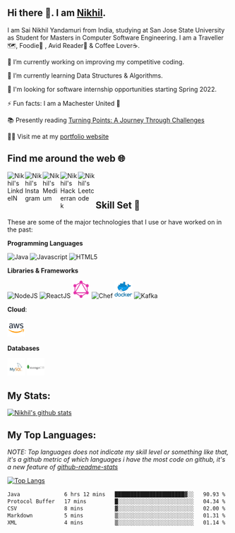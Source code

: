 ## Hi there 👋. I am [Nikhil](https://sainikhilyandamuri.github.io/).

I am Sai Nikhil Yandamuri from India, studying at San Jose State University as Student for Masters in Computer Software Engineering. I am a Traveller:world_map:, Foodie:curry: , Avid Reader:open_book: & Coffee Lover:coffee:.

🔭 I’m currently working on improving my competitive coding.

🌱 I’m currently learning Data Structures & Algorithms.

💼 I'm looking for software internship opportunities starting Spring 2022.

⚡ Fun facts: I am a Machester United :imp:

:books: Presently reading [Turning Points: A Journey Through Challenges](https://www.amazon.com/Turning-Points-Journey-Through-Challanges/dp/9350293471)
              
👨‍💻 Visit me at my [portfolio website](https://sainikhilyandamuri.github.io/)

## Find me around the web :globe_with_meridians:
<a href="https://www.linkedin.com/in/sai-nikhil-y/">
  <img align="left" alt="Nikhil's LinkdeIN" width="40px" src="https://cdn1.iconfinder.com/data/icons/logotypes/32/square-linkedin-512.png" />
</a>

<a href="https://www.instagram.com/helloitsnikhil/">
  <img align="left" alt="Nikhil's Instagram" width="40px" src="https://cdn3.iconfinder.com/data/icons/2018-social-media-logotypes/1000/2018_social_media_popular_app_logo_instagram-512.png" />
</a>

<a href="https://medium.com/@nikhi.yandamuri">
  <img align="left" alt="Nikhil's Medium" width="40px" src="https://cdn1.iconfinder.com/data/icons/social-media-circle-7/512/Circled_Medium_svg5-256.png" />
</a>

<a href="https://www.hackerrank.com/sainikhily">
  <img align="left" alt="Nikhil's Hackerrank" width="40px" src="https://cdn4.iconfinder.com/data/icons/logos-and-brands/512/160_Hackerrank_logo_logos-256.png" />
</a>

<a href="https://leetcode.com/sainikhily/">
  <img align="left" alt="Nikhil's Leetcode" width="40px" src="https://upload.wikimedia.org/wikipedia/commons/1/19/LeetCode_logo_black.png" />
</a>

<br />
<br />

## Skill Set :muscle:

These are some of the major technologies that I use or have worked on in the past:

**Programming Languages**

<img title="Java" alt="Java" width="40px" src="https://cdn4.iconfinder.com/data/icons/logos-and-brands/512/181_Java_logo_logos-512.svg"> <img title="Javascript" alt="Javascript" width="40px" src="https://cdn2.iconfinder.com/data/icons/designer-skills/128/code-programming-javascript-software-develop-command-language-512.png"> <img title="html5" alt="HTML5" width="40px" src="https://cdn2.iconfinder.com/data/icons/social-icon-3/512/social_style_3_html5-512.png">

**Libraries & Frameworks**

<img title="nodejs" alt="NodeJS" width="40px" src="https://cdn4.iconfinder.com/data/icons/logos-3/456/nodejs-new-pantone-black-512.png"> <img title="reactjs" alt="ReactJS" width="40px" src="https://cdn4.iconfinder.com/data/icons/logos-3/600/React.js_logo-512.png"> <img title="graphql" alt="GraphQL" width="40px" src="https://raw.githubusercontent.com/github/explore/master/topics/graphql/graphql.png"> <img title="Chef" alt="Chef" width="40px" src="https://chef-software.gallerycdn.vsassets.io/extensions/chef-software/vsts-chef-tasks/1.6.29/1606590211412/Microsoft.VisualStudio.Services.Icons.Default"> <img title="Docker" alt="Docker" width="40px" src="https://raw.githubusercontent.com/github/explore/master/topics/docker/docker.png"> <img title="Kafka" alt="Kafka" width="40px" src="https://www.zdnet.com/a/hub/i/r/2018/07/13/93218cd5-cfd9-4b10-bd28-1cc71a7275bc/resize/370xauto/996ca4ee0ff595281053298f3fe74ccc/kafka-logo.png">

**Cloud**:

<img title="AWS" alt="AWS" width="40px" src="https://raw.githubusercontent.com/github/explore/main/topics/aws/aws.png">

**Databases**

<img title="MySQL" alt="MySQL" width="40px" src="https://raw.githubusercontent.com/github/explore/master/topics/mysql/mysql.png"> <img title="MongoDB" alt="MongoDB" width="40px" src="https://raw.githubusercontent.com/github/explore/master/topics/mongodb/mongodb.png">

## My Stats:

[![Nikhil's github stats](https://github-readme-stats.vercel.app/api?username=sainikhilyandamuri&show_icons=true&theme=vision-friendly-dark&hide=issues&include_all_commits=true&count_private=true)](https://github.com/anuraghazra/github-readme-stats)

## My Top Languages:

*NOTE: Top languages does not indicate my skill level or something like that, it's a github metric of which languages i have the most code on github, it's a new feature of [github-readme-stats](https://github.com/anuraghazra/github-readme-stats)*

[![Top Langs](https://github-readme-stats.vercel.app/api/top-langs/?username=sainikhilyandamuri&layout=compact&theme=vision-friendly-dark)](https://github.com/anuraghazra/github-readme-stats)

<!--START_SECTION:waka-->
```text
Java              6 hrs 12 mins   ██████████████████████▓░░   90.93 % 
Protocol Buffer   17 mins         █░░░░░░░░░░░░░░░░░░░░░░░░   04.34 % 
CSV               8 mins          ▓░░░░░░░░░░░░░░░░░░░░░░░░   02.00 % 
Markdown          5 mins          ▒░░░░░░░░░░░░░░░░░░░░░░░░   01.31 % 
XML               4 mins          ▒░░░░░░░░░░░░░░░░░░░░░░░░   01.14 % 
```
<!--END_SECTION:waka-->

